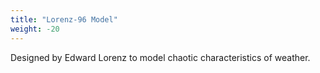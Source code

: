 ```yaml
---
title: "Lorenz-96 Model"
weight: -20
---
```


Designed by Edward Lorenz to model chaotic characteristics of weather.